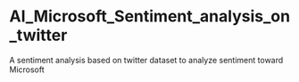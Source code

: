 # AI_Microsoft_Sentiment_analysis_on_twitter
A sentiment analysis based on twitter dataset to analyze sentiment toward Microsoft
